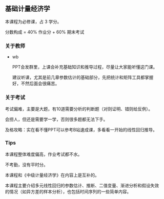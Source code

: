 ## 基础计量经济学

本课程为必修课，占 3 学分。

分数构成 = 40% 作业分 + 60% 期末考试

### 关于教师

- wb

	PPT会发群里，上课会补充基础知识和推导过程，尽量让大家能听懂这门课。

	建议听课，尤其是前几章参数估计的基础部分，先把统计和矩阵工具都掌握好，不然后面会很痛苦。

### 关于考试

考试偏难，主要是大题，有10道需要分析的判断题（对则证明、错则给反例）。

会捞人，但还是需要学一学，否则很多题都无法下手。

及格攻略：实在看不懂PPT可以参考B站速成课，多看看一开始的线性回归推导。

### Tips

本课程整体难度偏高，作业考试都不水。

不考勤，没有平时分。

本课程和《中级计量经济学》在内容上是互补的。

本课程主要介绍多元线性回归的参数估计、推断、二值变量、渐进分析和假设失效的情况（如异方差的样本分析），也包括时间序列的一些简单内容。


